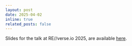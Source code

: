 ```yaml
---
layout: post
date: 2025-04-02
inline: true
related_posts: false
---
```


Slides for the talk at RE//verse.io 2025, are available [here](https://github.com/quarkslab/conf-presentations/blob/master/Confs/REverse-25/REverse_firmware_analysis_2025.pdf).

